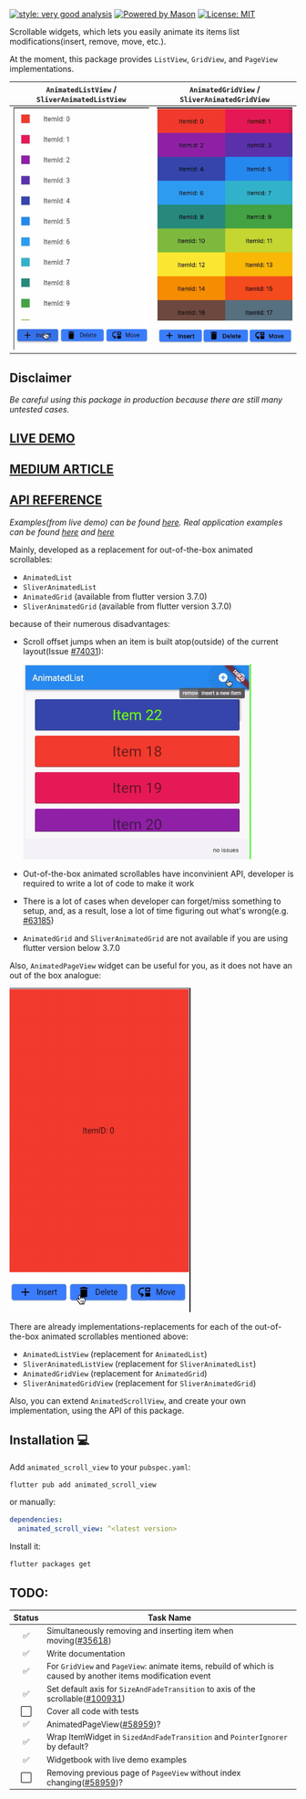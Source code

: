 
[![style: very good analysis][very_good_analysis_badge]][very_good_analysis_link]
[![Powered by Mason](https://img.shields.io/endpoint?url=https%3A%2F%2Ftinyurl.com%2Fmason-badge)](https://github.com/felangel/mason)
[![License: MIT][license_badge]][license_link]

Scrollable widgets, which lets you easily animate its items list modifications(insert, remove, move, etc.).

At the moment, this package provides `ListView`, `GridView`, and `PageView` implementations.

`AnimatedListView` / `SliverAnimatedListView` | `AnimatedGridView` / `SliverAnimatedGridView` 
:---: | :---: 
<img src="https://raw.githubusercontent.com/radomir9720/animated_scroll_view/main/doc/images/animated_list_view_general_demo.gif"/>|<img src="https://raw.githubusercontent.com/radomir9720/animated_scroll_view/main/doc/images/animated_grid_view_general_demo.gif"/>

## **Disclaimer**
_Be careful using this package in production because there are still many untested cases._

## **[LIVE DEMO](live_demo_link)**
## **[MEDIUM ARTICLE](medium_article_link)**
## **[API REFERENCE](api_reference_link)**


_Examples(from live demo) can be found [here][live_demo_examples_link].
Real application examples can be found [here][real_app_example_link1] and [here][real_app_example_link2]_

Mainly, developed as a replacement for out-of-the-box animated scrollables:

- `AnimatedList`
- `SliverAnimatedList`
- `AnimatedGrid` (available from flutter version 3.7.0)
- `SliverAnimatedGrid` (available from flutter version 3.7.0)

because of their numerous disadvantages:

- Scroll offset jumps when an item is built atop(outside) of the current
layout(Issue [#74031](https://github.com/flutter/flutter/issues/74031)):
  
  <img src="https://raw.githubusercontent.com/radomir9720/animated_scroll_view/main/doc/images/animated_list_offset_jump_demo.gif"/>
- Out-of-the-box animated scrollables have inconvinient API, developer
is required to write a lot of code to make it work
- There is a lot of cases when developer can forget/miss something to setup,
and, as a result, lose a lot of time figuring out what's wrong(e.g. [#63185](https://github.com/flutter/flutter/issues/63185))
- `AnimatedGrid` and `SliverAnimatedGrid` are not available if you are using
flutter version below 3.7.0

Also, `AnimatedPageView` widget can be useful for you, as it does not have an out of the box analogue:

<img src="https://raw.githubusercontent.com/radomir9720/animated_scroll_view/main/doc/images/animated_page_view_general_demo.gif"/>

There are already implementations-replacements for each of the
out-of-the-box animated scrollables mentioned above:

- `AnimatedListView` (replacement for `AnimatedList`)
- `SliverAnimatedListView` (replacement for `SliverAnimatedList`)
- `AnimatedGridView` (replacement for `AnimatedGrid`)
- `SliverAnimatedGridView` (replacement for `SliverAnimatedGrid`)

Also, you can extend `AnimatedScrollView`, and create your own
implementation, using the API of this package.


## Installation 💻

Add `animated_scroll_view` to your `pubspec.yaml`:

```
flutter pub add animated_scroll_view
```

or manually:

```yaml
dependencies:
  animated_scroll_view: ^<latest version>
```

Install it:

```sh
flutter packages get
```

## TODO:

Status  |Task Name
:------:|----
✅|Simultaneously removing and inserting item when moving([#35618](https://github.com/flutter/flutter/issues/35618))
✅|Write documentation
✅|For `GridView` and `PageView`: animate items, rebuild of which is caused by another items modification event
✅|Set default axis for `SizeAndFadeTransition` to axis of the scrollable([#100931](https://github.com/flutter/flutter/issues/100931#issuecomment-1120515790))
⬜|Cover all code with tests
✅|AnimatedPageView([#58959](https://github.com/flutter/flutter/issues/58959))?
✅|Wrap ItemWidget in `SizedAndFadeTransition` and `PointerIgnorer` by default?
✅|Widgetbook with live demo examples
⬜|Removing previous page of `PageeView` without index changing([#58959](https://github.com/flutter/flutter/issues/58959))?


[license_badge]: https://img.shields.io/badge/license-MIT-blue.svg
[license_link]: https://opensource.org/licenses/MIT
[very_good_analysis_badge]: https://img.shields.io/badge/style-very_good_analysis-B22C89.svg
[very_good_analysis_link]: https://pub.dev/packages/very_good_analysis
[real_app_example_link1]: https://github.com/radomir9720/pixel_app_flutter/blob/0.6.0/lib/presentation/screens/apps/body/handset_apps_screen_body.dart
[real_app_example_link2]: https://github.com/radomir9720/pixel_app_flutter/blob/cbeb620a8b52c745b2ffc87c234c5c29755a979a/lib/presentation/screens/apps/body/tablet_apps_screen_body.dart#L111
[live_demo_examples_link]: https://github.com/radomir9720/animated_scroll_view/tree/main/widgetbook_app/lib/widgets/scrollables
[api_reference_link]: https://pub.dev/documentation/animated_scroll_view/latest/animated_scroll_view/animated_scroll_view-library.html
[medium_article_link]: https://medium.com/@radomir9720/animate-list-items-in-flutter-100ec796e618#4aeb
[live_demo_link]: https://radomir9720.github.io/animated_scroll_view/#/